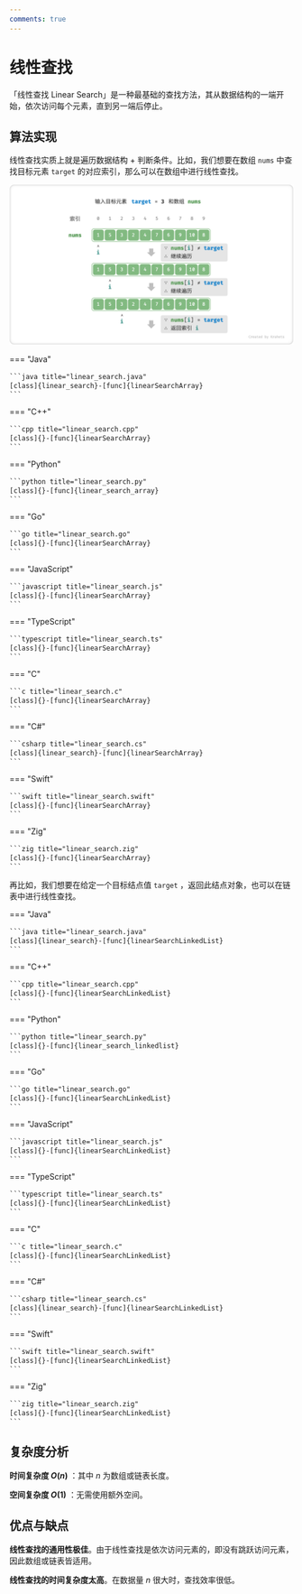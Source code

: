 ```yaml
---
comments: true
---
```


# 线性查找

「线性查找 Linear Search」是一种最基础的查找方法，其从数据结构的一端开始，依次访问每个元素，直到另一端后停止。

## 算法实现

线性查找实质上就是遍历数据结构 + 判断条件。比如，我们想要在数组 `nums` 中查找目标元素 `target` 的对应索引，那么可以在数组中进行线性查找。

![linear_search](linear_search.assets/linear_search.png)

=== "Java"

    ```java title="linear_search.java"
    [class]{linear_search}-[func]{linearSearchArray}
    ```

=== "C++"

    ```cpp title="linear_search.cpp"
    [class]{}-[func]{linearSearchArray}
    ```

=== "Python"

    ```python title="linear_search.py"
    [class]{}-[func]{linear_search_array}
    ```

=== "Go"

    ```go title="linear_search.go"
    [class]{}-[func]{linearSearchArray}
    ```

=== "JavaScript"

    ```javascript title="linear_search.js"
    [class]{}-[func]{linearSearchArray}
    ```

=== "TypeScript"

    ```typescript title="linear_search.ts"
    [class]{}-[func]{linearSearchArray}
    ```

=== "C"

    ```c title="linear_search.c"
    [class]{}-[func]{linearSearchArray}
    ```

=== "C#"

    ```csharp title="linear_search.cs"
    [class]{linear_search}-[func]{linearSearchArray}
    ```

=== "Swift"

    ```swift title="linear_search.swift"
    [class]{}-[func]{linearSearchArray}
    ```

=== "Zig"

    ```zig title="linear_search.zig"
    [class]{}-[func]{linearSearchArray}
    ```

再比如，我们想要在给定一个目标结点值 `target` ，返回此结点对象，也可以在链表中进行线性查找。

=== "Java"

    ```java title="linear_search.java"
    [class]{linear_search}-[func]{linearSearchLinkedList}
    ```

=== "C++"

    ```cpp title="linear_search.cpp"
    [class]{}-[func]{linearSearchLinkedList}
    ```

=== "Python"

    ```python title="linear_search.py"
    [class]{}-[func]{linear_search_linkedlist}
    ```

=== "Go"

    ```go title="linear_search.go"
    [class]{}-[func]{linearSearchLinkedList}
    ```

=== "JavaScript"

    ```javascript title="linear_search.js"
    [class]{}-[func]{linearSearchLinkedList}
    ```

=== "TypeScript"

    ```typescript title="linear_search.ts"
    [class]{}-[func]{linearSearchLinkedList}
    ```

=== "C"

    ```c title="linear_search.c"
    [class]{}-[func]{linearSearchLinkedList}
    ```

=== "C#"

    ```csharp title="linear_search.cs"
    [class]{linear_search}-[func]{linearSearchLinkedList}
    ```

=== "Swift"

    ```swift title="linear_search.swift"
    [class]{}-[func]{linearSearchLinkedList}
    ```

=== "Zig"

    ```zig title="linear_search.zig"
    [class]{}-[func]{linearSearchLinkedList}
    ```

## 复杂度分析

**时间复杂度 $O(n)$** ：其中 $n$ 为数组或链表长度。

**空间复杂度 $O(1)$** ：无需使用额外空间。

## 优点与缺点

**线性查找的通用性极佳**。由于线性查找是依次访问元素的，即没有跳跃访问元素，因此数组或链表皆适用。

**线性查找的时间复杂度太高**。在数据量 $n$ 很大时，查找效率很低。
